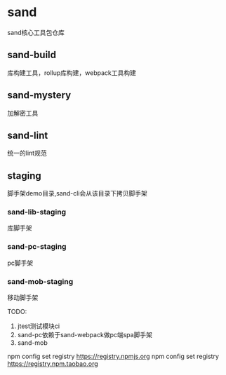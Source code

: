 # sand
sand核心工具包仓库

## sand-build
库构建工具，rollup库构建，webpack工具构建

## sand-mystery
加解密工具

## sand-lint
统一的lint规范

## staging
脚手架demo目录,sand-cli会从该目录下拷贝脚手架
### sand-lib-staging
库脚手架
### sand-pc-staging
pc脚手架
### sand-mob-staging
移动脚手架

TODO:
1. jtest测试模块ci
2. sand-pc依赖于sand-webpack做pc端spa脚手架
3. sand-mob

npm config set registry https://registry.npmjs.org
npm config set registry https://registry.npm.taobao.org
